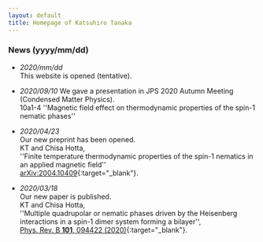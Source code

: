 ```yaml
---
layout: default
title: Homepage of Katsuhiro Tanaka
---
```


### News (yyyy/mm/dd)
- *2020/mm/dd*   
  This website is opened (tentative).   

- *2020/09/10*
  We gave a presentation in JPS 2020 Autumn Meeting (Condensed Matter Physics).   
  10a1-4 ''Magnetic field effect on thermodynamic properties of the spin-1 nematic phases''

- *2020/04/23*  
  Our new preprint has been opened.  
  KT and Chisa Hotta,    
  ''Finite temperature thermodynamic properties of the spin-1 nematics in an applied magnetic field''     
  [arXiv:2004.10409](http://arxiv.org/abs/2004.10409){:target="_blank"}.    

- *2020/03/18*  
  Our new paper is published.    
  KT and Chisa Hotta,   
  ''Multiple quadrupolar or nematic phases driven by the Heisenberg interactions in a spin-1 dimer system forming a bilayer'',  
  [Phys. Rev. B **101**, 094422 (2020)](https://link.aps.org/doi/10.1103/PhysRevB.101.094422){:target="_blank"}.
  
